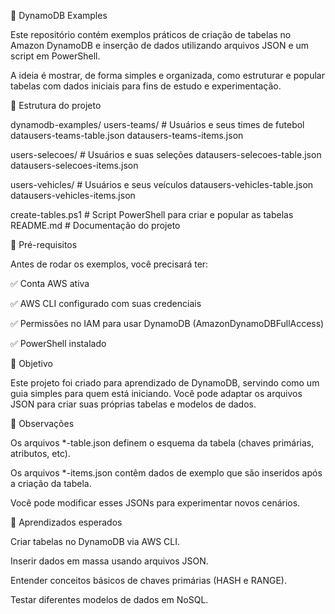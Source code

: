 📂 DynamoDB Examples

Este repositório contém exemplos práticos de criação de tabelas no Amazon DynamoDB e inserção de dados utilizando arquivos JSON e um script em PowerShell.

A ideia é mostrar, de forma simples e organizada, como estruturar e popular tabelas com dados iniciais para fins de estudo e experimentação.

📁 Estrutura do projeto


dynamodb-examples/
users-teams/                # Usuários e seus times de futebol
   datausers-teams-table.json
   datausers-teams-items.json

users-selecoes/             # Usuários e suas seleções
   datausers-selecoes-table.json
   datausers-selecoes-items.json

users-vehicles/             # Usuários e seus veículos
   datausers-vehicles-table.json
   datausers-vehicles-items.json

create-tables.ps1           # Script PowerShell para criar e popular as tabelas
README.md                   # Documentação do projeto

🔧 Pré-requisitos

Antes de rodar os exemplos, você precisará ter:

✅ Conta AWS ativa

✅ AWS CLI configurado com suas credenciais

✅ Permissões no IAM para usar DynamoDB (AmazonDynamoDBFullAccess)

✅ PowerShell instalado

🎯 Objetivo

Este projeto foi criado para aprendizado de DynamoDB, servindo como um guia simples para quem está iniciando.
Você pode adaptar os arquivos JSON para criar suas próprias tabelas e modelos de dados.


📌 Observações

Os arquivos *-table.json definem o esquema da tabela (chaves primárias, atributos, etc).

Os arquivos *-items.json contêm dados de exemplo que são inseridos após a criação da tabela.

Você pode modificar esses JSONs para experimentar novos cenários.

📖 Aprendizados esperados

Criar tabelas no DynamoDB via AWS CLI.

Inserir dados em massa usando arquivos JSON.

Entender conceitos básicos de chaves primárias (HASH e RANGE).

Testar diferentes modelos de dados em NoSQL.
